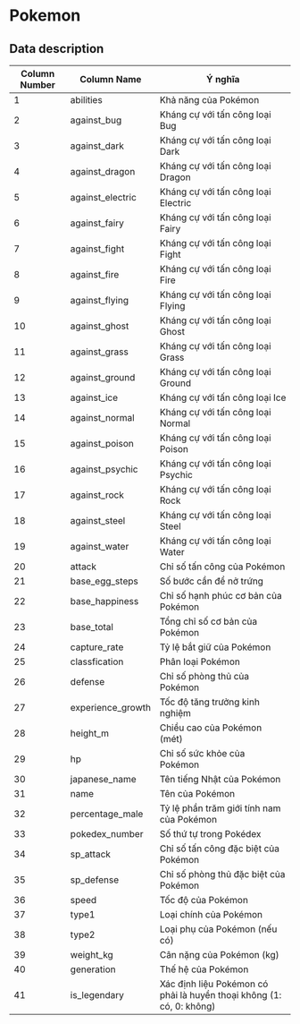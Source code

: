 # Pokemon

## Data description

| Column Number | Column Name         | Ý nghĩa                                                                 |
|--------|-------------------|-------------------------------------------------------------------------|
| 1      | abilities         | Khả năng của Pokémon                                                    |
| 2      | against_bug       | Kháng cự với tấn công loại Bug                                          |
| 3      | against_dark      | Kháng cự với tấn công loại Dark                                         |
| 4      | against_dragon    | Kháng cự với tấn công loại Dragon                                       |
| 5      | against_electric  | Kháng cự với tấn công loại Electric                                     |
| 6      | against_fairy     | Kháng cự với tấn công loại Fairy                                        |
| 7      | against_fight     | Kháng cự với tấn công loại Fight                                        |
| 8      | against_fire      | Kháng cự với tấn công loại Fire                                         |
| 9      | against_flying    | Kháng cự với tấn công loại Flying                                       |
| 10     | against_ghost     | Kháng cự với tấn công loại Ghost                                        |
| 11     | against_grass     | Kháng cự với tấn công loại Grass                                        |
| 12     | against_ground    | Kháng cự với tấn công loại Ground                                       |
| 13     | against_ice       | Kháng cự với tấn công loại Ice                                          |
| 14     | against_normal    | Kháng cự với tấn công loại Normal                                       |
| 15     | against_poison    | Kháng cự với tấn công loại Poison                                       |
| 16     | against_psychic   | Kháng cự với tấn công loại Psychic                                      |
| 17     | against_rock      | Kháng cự với tấn công loại Rock                                         |
| 18     | against_steel     | Kháng cự với tấn công loại Steel                                        |
| 19     | against_water     | Kháng cự với tấn công loại Water                                        |
| 20     | attack            | Chỉ số tấn công của Pokémon                                             |
| 21     | base_egg_steps    | Số bước cần để nở trứng                                                 |
| 22     | base_happiness    | Chỉ số hạnh phúc cơ bản của Pokémon                                     |
| 23     | base_total        | Tổng chỉ số cơ bản của Pokémon                                          |
| 24     | capture_rate      | Tỷ lệ bắt giữ của Pokémon                                               |
| 25     | classfication     | Phân loại Pokémon                                                       |
| 26     | defense           | Chỉ số phòng thủ của Pokémon                                            |
| 27     | experience_growth | Tốc độ tăng trưởng kinh nghiệm                                          |
| 28     | height_m          | Chiều cao của Pokémon (mét)                                             |
| 29     | hp                | Chỉ số sức khỏe của Pokémon                                             |
| 30     | japanese_name     | Tên tiếng Nhật của Pokémon                                              |
| 31     | name              | Tên của Pokémon                                                         |
| 32     | percentage_male   | Tỷ lệ phần trăm giới tính nam của Pokémon                               |
| 33     | pokedex_number    | Số thứ tự trong Pokédex                                                 |
| 34     | sp_attack         | Chỉ số tấn công đặc biệt của Pokémon                                    |
| 35     | sp_defense        | Chỉ số phòng thủ đặc biệt của Pokémon                                   |
| 36     | speed             | Tốc độ của Pokémon                                                      |
| 37     | type1             | Loại chính của Pokémon                                                  |
| 38     | type2             | Loại phụ của Pokémon (nếu có)                                           |
| 39     | weight_kg         | Cân nặng của Pokémon (kg)                                               |
| 40     | generation        | Thế hệ của Pokémon                                                      |
| 41     | is_legendary      | Xác định liệu Pokémon có phải là huyền thoại không (1: có, 0: không)   |

